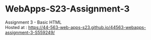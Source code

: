 # WebApps-S23-Assignment-3
Assignment 3 - Basic HTML<br>
Hosted at : <https://44-563-web-apps-s23.github.io/44563-webapps-assignment-3-S559249/>
